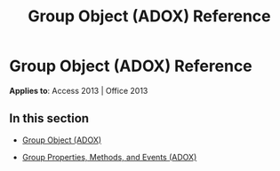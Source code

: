 ﻿---
title: Group Object (ADOX) Reference
TOCTitle: Group Object (ADOX)
ms:assetid: 7b616ef3-e2ca-4457-8644-b4b282c17c4f
ms:mtpsurl: https://msdn.microsoft.com/library/JJ249511(v=office.15)
ms:contentKeyID: 48545813
ms.date: 09/18/2015
mtps_version: v=office.15
---

# Group Object (ADOX) Reference


**Applies to**: Access 2013 | Office 2013

## In this section

  - [Group Object (ADOX)](group-object-adox.md)

  - [Group Properties, Methods, and Events (ADOX)](group-properties-methods-and-events-adox.md)

